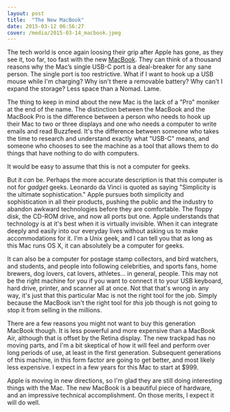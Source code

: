 ```yaml
---
layout: post
title:  "The New MacBook"
date: 2015-03-12 06:56:27
cover: /media/2015-03-14_macbook.jpeg
---
```


The tech world is once again loosing their grip after Apple has gone, as they see it, too far, too fast with the new [MacBook](https://www.apple.com/macbook/). They can think of a thousand reasons why the Mac’s single USB-C port is a deal-breaker for any sane person. The single port is too restrictive. What if I want to hook up a USB mouse while I'm charging? Why isn't there a removable battery? Why can't I expand the storage? Less space than a Nomad. Lame. 

The thing to keep in mind about the new Mac is the lack of a "Pro" moniker at the end of the name. The distinction between the MacBook and the MacBook Pro is the difference between a person who needs to hook up their Mac to two or three displays and one who needs a computer to write emails and read Buzzfeed. It's the difference between someone who takes the time to research and understand exactly what "USB-C" means, and someone who chooses to see the machine as a tool that allows them to do things that have nothing to do with computers. 

It would be easy to assume that this is not a computer for geeks. 

But it *can* be. Perhaps the more accurate description is that this computer is not for *gadget* geeks.  Leonardo da Vinci is quoted as saying "Simplicity is the ultimate sophistication." Apple pursues both simplicity and sophistication in all their products, pushing the public and the industry to abandon awkward technologies before they are comfortable. The floppy disk, the CD-ROM drive, and now all ports but one. Apple understands that technology is at it's best when it is virtually invisible. When it can integrate deeply and easily into our everyday lives without asking us to make accommodations for it. I'm a Unix geek, and I can tell you that as long as this Mac runs OS X, it can absolutely be a computer for geeks. 

It can also be a computer for postage stamp collectors, and bird watchers, and students, and people into following celebrities, and sports fans, home brewers, dog lovers, cat lovers, athletes... in general, people. This may not be the right machine for you if you want to connect it to your USB keyboard, hard drive,  printer, and scanner all at once. Not that that's wrong in any way, it's just that this particular Mac is not the right tool for the job. Simply because the MacBook isn't the right tool for *this* job though is not going to stop it from selling in the millions. 

There are a few reasons you might not want to buy this generation MacBook though. It is less powerful and more expensive than a MacBook Air, although that is offset by the Retina display. The new trackpad has no moving parts, and I'm a bit skeptical of how it will feel and perform over long periods of use, at least in the first generation. Subsequent generations of this machine, in this form factor are going to get better, and most likely less expensive. I expect in a few years for this Mac to start at $999.

Apple is moving in new directions, so I'm glad they are still doing interesting things with the Mac. The new MacBook is a beautiful piece of hardware, and an impressive technical accomplishment. On those merits, I expect it will do well. 

